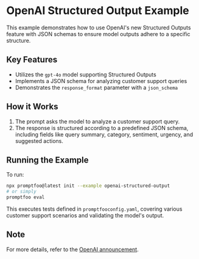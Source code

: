# OpenAI Structured Output Example

This example demonstrates how to use OpenAI's new Structured Outputs feature with JSON schemas to ensure model outputs adhere to a specific structure.

## Key Features

- Utilizes the `gpt-4o` model supporting Structured Outputs
- Implements a JSON schema for analyzing customer support queries
- Demonstrates the `response_format` parameter with a `json_schema`

## How it Works

1. The prompt asks the model to analyze a customer support query.
2. The response is structured according to a predefined JSON schema, including fields like query summary, category, sentiment, urgency, and suggested actions.

## Running the Example

To run:

```bash
npx promptfoo@latest init --example openai-structured-output
# or simply
promptfoo eval
```

This executes tests defined in `promptfooconfig.yaml`, covering various customer support scenarios and validating the model's output.

## Note

For more details, refer to the [OpenAI announcement](https://openai.com/index/introducing-structured-outputs-in-the-api/).
